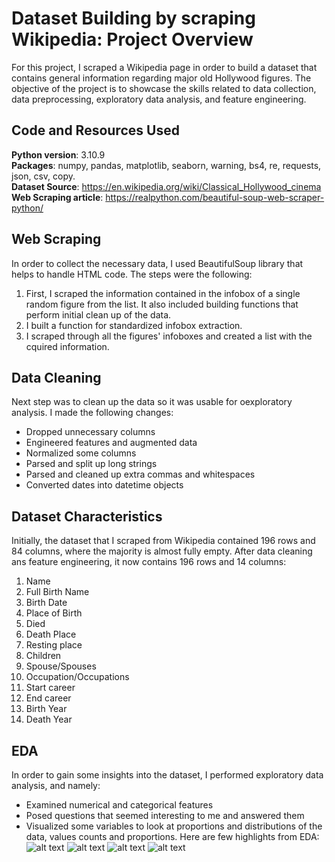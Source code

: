 # Dataset Building by scraping Wikipedia: Project Overview
For this project, I scraped a Wikipedia page in order to build a dataset that contains general information regarding major old Hollywood figures. The objective of the project is to showcase the skills related to data collection, data preprocessing, exploratory data analysis, and feature engineering.

## Code and Resources Used
**Python version**: 3.10.9 <br>
**Packages**: numpy, pandas, matplotlib, seaborn, warning, bs4, re, requests, json, csv, copy. <br>
**Dataset Source**: https://en.wikipedia.org/wiki/Classical_Hollywood_cinema <br>
**Web Scraping article**: https://realpython.com/beautiful-soup-web-scraper-python/

## Web Scraping
In order to collect the necessary data, I used BeautifulSoup library that helps to handle HTML code. The steps were the following:
1. First, I scraped the information contained in the infobox of a single random figure from the list. It also included building functions that perform initial clean up of the data.
2. I built a function for standardized infobox extraction.
3. I scraped through all the figures' infoboxes and created a list with the cquired information.

## Data Cleaning
Next step was to clean up the data so it was usable for oexploratory analysis. I made the following changes:
* Dropped unnecessary columns
* Engineered features and augmented data
* Normalized some columns
* Parsed and split up long strings
* Parsed and cleaned up extra commas and whitespaces
* Converted dates into datetime objects

## Dataset Characteristics
Initially, the dataset that I scraped from Wikipedia contained 196 rows and 84 columns, where the majority is almost fully empty. After data cleaning ans feature engineering, it now contains 196 rows and 14 columns:

 1. Name       
 2. Full Birth Name      
 3. Birth Date
 4. Place of Birth       
 5. Died
 6. Death Place       
 7. Resting place        
 8. Children       
 9. Spouse/Spouses       
 10. Occupation/Occupations      
 11. Start career         
 12. End career       
 13. Birth Year        
 14. Death Year

## EDA
In order to gain some insights into the dataset, I performed exploratory data analysis, and namely:
* Examined numerical and categorical features
* Posed questions that seemed interesting to me and answered them
* Visualized some variables to look at proportions and distributions of the data, values counts and proportions. Here are few highlights from EDA:
![alt text]()
![alt text]()
![alt text]()
![alt text]()
